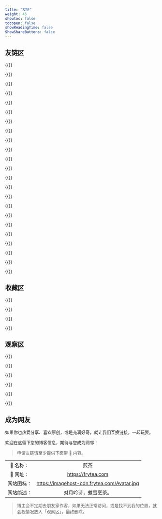 ```yaml
---
title: "友链"
weight: 45
showtoc: false
tocopen: false
showReadingTime: false
ShowShareButtons: false
---
```


## 友链区

{{<friend name= "Noisky" url="https://www.noisky.cn/" logo="https://imagehost-cdn.frytea.com/images/2020/01/31/20190505211940cdf2ef54c83ece56.png" word="">}}

{{<friend name= "辣椒の酱" url="https://removeif.github.io/" logo="https://removeif.github.io/images/tuzi.jpg" word="">}}

{{<friend name= "Rat's Blog" url="https://www.moerats.com/" logo="https://www.moerats.com/usr/picture/rats.png" word="">}}

{{<friend name= "LOGI" url="https://logi.im" logo="https://ae01.alicdn.com/kf/UTB8q2lYPFfFXKJk43Otxh4IPFXaQ.jpeg" word="">}}

{{<friend name= "宇宙湾" url="https://yuzhouwan.com/" logo="https://yuzhouwan.com/yuzhouwan_logo_128x128.ico" word="大数据和人工智能的原创文章。">}}

{{<friend name= "P3TERX ZONE" url="https://p3terx.com/" logo="https://s.gravatar.com/avatar/c42fdfa8aca47ec27a7c35dfa7d1dc51?s=200" word="">}}

{{<friend name= "Hong's Blog" url="https://blog.mehoon.com" logo="https://blog.mehoon.com/wp-content/uploads/2021/06/cropped-avatar.jpg" word="">}}

{{<friend name= "iMaeGoo’s Blog" url="https://www.imaegoo.com" logo="https://www.imaegoo.com/images/avatar.jpg" word="">}}

{{<friend name= "YOYLING." url="https://yoyling.com" logo="https://yoyling.com/favicon.png" word="">}}

{{<friend name= "Kitcham 的归墟" url="https://blog.uiharu.top/" logo="https://cdn.uiharu.top/blog/home/img/avatar-link.png" word="">}}

{{<friend name= "云帆沧海" url="https://yf-ch.com" logo="https://yf-ch.com/img/favicon.png" word="">}}

{{<friend name= "摩尔の镇 | モル·町" url="https://www.mole9630.top" logo="https://img.mole9630.top/blog-logo.png" word="一座奇妙的小孤岛.">}}

{{<friend name= "StubbornHuang's Blog" url="https://www.stubbornhuang.com" logo="https://www.stubbornhuang.com/wp-content/uploads/2019/11/2019112216333826.png" word="">}}

{{<friend name= "BORBER" url="https://borber.vercel.app/" logo="https://cdn.jsdelivr.net/gh/Borber/PublicPic1/headImg/head.png" word="">}}

{{<friend name= "爱·绮梦" url="https://x.iqimeng.com/" logo="https://m.iqimeng.com/images/avatar.jpg" word="学而时习之 不亦说乎">}}

{{<friend name= "静かな森" url="https://innei.ren/" logo="https://imagehost-cdn.frytea.com/images/2021/09/07/202109070948567de3396c577ec6b9.png" word="致虚极，守静笃。">}}

{{<friend name= "Colsrch" url="https://colsrch.cn" logo="https://cdn.jsdelivr.net/gh/Colsrch/images/Colsrch/avatar.jpg" word="愿多年以后，我可以酌一杯清酒，烂醉如泥，梦中回到我们的曾经。">}}

{{<friend name= "两双筷子" url="https://www.dbkuaizi.com" logo="https://cdn.dbkuaizi.com/static/image/avatar.jpg" word="">}}

{{<friend name= "晨鹤小站" url="https://chenhe.me/" logo="https://gravatar.loli.net/avatar/e343865a5581e33479a3d6791891101e?s=200" word="">}}

{{<friend name= "二丫讲梵" url="https://wiki.eryajf.net/" logo="https://wiki.eryajf.net/img/logo.png" word="">}}

{{<friend name= "马春杰杰博客" url="https://www.machunjie.com" logo="https://ypyssl.machunjie.com/logo.png" word="人工智能学习博客，助力机器学习领域发展。">}}

{{<friend name= "细语呢喃" url="https://www.hrwhisper.me/" logo="https://imagehost-cdn.frytea.com/images/2023/08/13/12fxeub-2.png" word="">}}

{{<friend name= "Verne" url="https://blog.einverne.info/" logo="https://imagehost-cdn.frytea.com/images/2023/08/13/12fxeub-2.png" word="">}}

## 收藏区

{{<friend name= "康雨豪" url="http://www.kkyyhh96.site/" logo="https://imagehost-cdn.frytea.com/images/2022/01/21/imageb416210dda9a4e0e.png" word="">}}

{{<friend name= "相位🚀" url="https:/shenyiming.life" logo="https://shenyiming.life/apple-touch-icon.png" word="Either outstanding or out.">}}

{{<friend name= "Sulv’s Blog" url="https://www.sulvblog.cn" logo="https://www.sulvblog.cn/img/Q.gif" word="一个记录技术、阅读、生活的博客">}}

{{<friend name= "老猫博客" url="https://blog.lyh130.com/" logo="https://imagehost-cdn.frytea.com/images/2023/08/13/12fxeub-2.png" word="主机测评等">}}


## 观察区

{{<friend name= "猕猴の那年记忆" url="https://www.kiwiape.cn/" logo="https://kiwiape.cn/logo.jpg" word="">}}

{{<friend name= "之石先生的小屋" url="http://www.brewin073.top" logo="https://blog.frytea.com/usr/uploads/2019/11/1809897456.png" word="">}}

{{<friend name= "Xhofe's Blog" url="https://www.nn.ci" logo="https://img.xhofe.top/2020/12/07/f6e43dc79d74a.png" word="晚来天欲雪，能饮一杯无？">}}

{{<friend name= "胡萝虎的博客" url="https://www.huluohu.com" logo="https://img.huluohu.com/avator_new.png" word="">}}

{{<friend name= "Michael翔" url="https://michael728.github.io/think/" logo="https://michael728.github.io/images/logo.jpg" word="">}}

{{<friend name= "wshunli’s Blog" url="https://www.wshunli.com/" logo="https://cdn.wshunli.com/logo.png" word="">}}

## 成为网友

如果你也热爱分享、喜欢原创，或是充满好奇，就让我们互换链接，一起玩耍。

欢迎在这留下您的博客信息，期待与您成为网邻！

> 申请友链请至少提供下面带 🌟 内容。

| | |
| :--: | :--: |
| 🌟 名称： | 煎茶 |
| 🌟 网址： | https://frytea.com |
| 网站图标： |  https://imagehost-cdn.frytea.com/Avatar.jpg |
| 网站简述： | 对月吟诗，煮雪烹茶。 |

> 博主会不定期去朋友家作客，如果无法正常访问，或是找不到我的位置，就会视情况放入「观察区」，最终删除。

